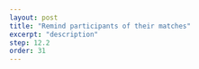 ```yaml
---
layout: post
title: "Remind participants of their matches"
excerpt: "description"
step: 12.2
order: 31
---
```


